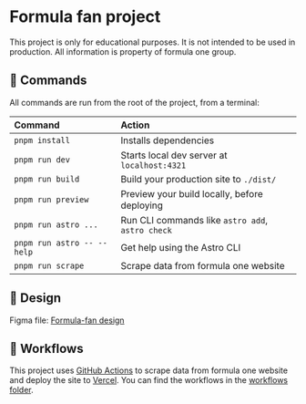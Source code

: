 # Formula fan project

This project is only for educational purposes. It is not intended to be used in production. All information is property of formula one group.

## 🧞 Commands

All commands are run from the root of the project, from a terminal:

| Command                    | Action                                           |
| :------------------------- | :----------------------------------------------- |
| `pnpm install`             | Installs dependencies                            |
| `pnpm run dev`             | Starts local dev server at `localhost:4321`      |
| `pnpm run build`           | Build your production site to `./dist/`          |
| `pnpm run preview`         | Preview your build locally, before deploying     |
| `pnpm run astro ...`       | Run CLI commands like `astro add`, `astro check` |
| `pnpm run astro -- --help` | Get help using the Astro CLI                     |
| `pnpm run scrape`          | Scrape data from formula one website             |

## 👀 Design

Figma file: [Formula-fan design](https://www.figma.com/file/t44yhzKrFpf6vMWSXpLKNM/FormulaFan?type=design&node-id=1%3A4&mode=design&t=pQNUXbjs8odIdX7O-1)

## 🤖 Workflows

This project uses [GitHub Actions](https://github.com/features/actions) to scrape data from formula one website and deploy the site to [Vercel](https://vercel.com/). 
You can find the workflows in the [workflows folder](/.github/workflows).